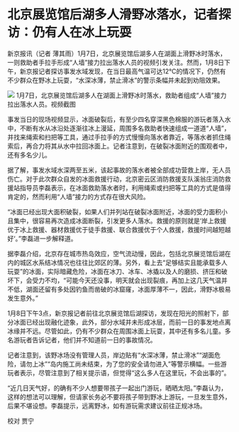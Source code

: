 # 北京展览馆后湖多人滑野冰落水，记者探访：仍有人在冰上玩耍

新京报讯（记者
薄其雨）1月7日，北京展览馆后湖多人在湖面上滑野冰时落水，一则救助者手拉手形成“人墙”接力拉出落水人员的视频引发关注。然而，1月8日下午，新京报记者探访事发水域发现，在当日最高气温可达12℃的情况下，仍然有不少群众在野冰上玩耍，“水深冰薄，禁止滑冰”的警示条幅并未起到劝阻效果。

![](https://inews.gtimg.com/newsapp_bt/0/15600792506/1000)
1月7日，北京展览馆后湖多人在湖面上滑野冰时落水，救助者组成“人墙”接力拉出落水人员。视频截图

事发当日的现场视频显示，冰面破裂后，有至少四名穿深黑色棉服的游玩者落入水中，不断有水从冰沿处逐渐往冰上漫延，周围多名救助者快速组成一道道“人墙”，并找来绳索和扫把等工具，通过手拉手的方式慢慢向落水者靠近，等落水者抓住绳索后，再合力将其从水中拉回冰面上。记者注意到，在破裂冰面附近的围观者中，还有多名少儿。

据了解，事发水域水深两至五米，该起事故的落水者被全部成功营救上岸，无人员伤亡。对于此次群众自发的冰面救援行动，北京密云区消防救援支队溪翁庄消防救援站指导员李磊表示，在冰面救助落水者时，利用绳索或扫把等工具的方式是值得肯定的，然而利用“人墙”接力的方式存在很大风险。

“冰面已经出现大面积破裂，如果人们并列站在破裂冰面附近，冰面的受力面积小且集中，很容易再次造成冰面断裂，引发更多人落水。救援的原则就是‘岸上救援优于冰上救援、器材救援优于徒手救援、联合救援优于个人救援，救援时间越短越好‘。”李磊进一步解释道。

据李磊介绍，北京存在城市热岛效应，空气流动慢，因此，包括北京展览馆后湖在内的城区水系结冰情况也往往比郊区的薄。另外，看上去“足够结实且能承载多人玩耍”的冰面，实际暗藏危险，冰面在冰刀、冰车、冰撬以及人的磨损、挤压和破坏下，会受力不均，“可能今天还没事，明天就会出现裂痕，再加上这几天气温并不低，湖面还留有多处因钓鱼而凿破的冰窟窿，冰面厚薄不一，因此，滑野冰极易发生意外。”

1月8日下午3点，新京报记者前往北京展览馆后湖探访，发现在阳光的照射下，部分冰面已经出现融化迹象，此外，部分水域并未形成冰层，而前一日的事发地点离冰缘并不远。尽管如此，仍有不少群众在周围冰面上玩耍，其中还有多名儿童。多名游玩者告诉记者，他们并不知道前一日的事故情况。

记者注意到，该野冰场没有管理人员，岸边贴有“水深冰薄，禁止滑冰”“湖面危险，请勿上冰”“岛内施工尚未结束，为了您的安全请勿进入”等警示横幅。一些游玩者表示，尽管注意到了相关提示语，但觉得“这么多人在这里玩，不会出事的”。

“近几日天气好，的确有不少人想要带孩子一起出门游玩，晒晒太阳。”李磊认为，这样的想法可以理解，但请家长务必不要将孩子带到野冰上游玩，一旦发生意外，后果不堪设想。李磊提示，远离野冰，如有游玩需求建议前往正规冰场。

校对 贾宁

